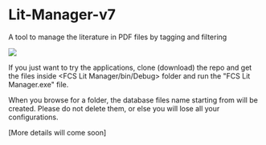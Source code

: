 # Lit-Manager-v7
A tool to manage the literature in PDF files by tagging and filtering

![](https://drive.google.com/uc?id=0BwpGX-zPuvTnZ1pid1g0TFUxekE)

If you just want to try the applications, clone (download) the repo and get the files inside <FCS Lit Manager/bin/Debug> folder and run the "FCS Lit Manager.exe" file.

When you browse for a folder, the database files name starting from <LitManDB> will be created. Please do not delete them, or else you will lose all your configurations.

[More details will come soon]
